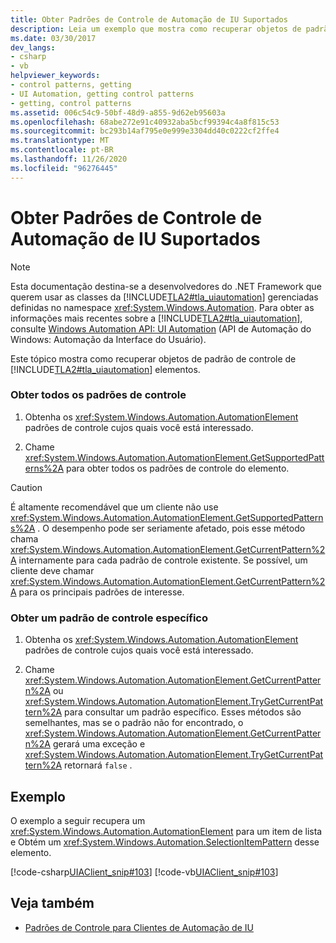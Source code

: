 ```yaml
---
title: Obter Padrões de Controle de Automação de IU Suportados
description: Leia um exemplo que mostra como recuperar objetos de padrão de controle com suporte de elementos de automação da interface do usuário.
ms.date: 03/30/2017
dev_langs:
- csharp
- vb
helpviewer_keywords:
- control patterns, getting
- UI Automation, getting control patterns
- getting, control patterns
ms.assetid: 006c54c9-50bf-48d9-a855-9d62eb95603a
ms.openlocfilehash: 68abe272e91c40932aba5bcf99394c4a8f815c53
ms.sourcegitcommit: bc293b14af795e0e999e3304dd40c0222cf2ffe4
ms.translationtype: MT
ms.contentlocale: pt-BR
ms.lasthandoff: 11/26/2020
ms.locfileid: "96276445"
---
```

# <a name="get-supported-ui-automation-control-patterns"></a>Obter Padrões de Controle de Automação de IU Suportados

> [!NOTE]
> Esta documentação destina-se a desenvolvedores do .NET Framework que querem usar as classes da [!INCLUDE[TLA2#tla_uiautomation](../../../includes/tla2sharptla-uiautomation-md.md)] gerenciadas definidas no namespace <xref:System.Windows.Automation>. Para obter as informações mais recentes sobre a [!INCLUDE[TLA2#tla_uiautomation](../../../includes/tla2sharptla-uiautomation-md.md)], consulte [Windows Automation API: UI Automation](/windows/win32/winauto/entry-uiauto-win32) (API de Automação do Windows: Automação da Interface do Usuário).  
  
 Este tópico mostra como recuperar objetos de padrão de controle de [!INCLUDE[TLA2#tla_uiautomation](../../../includes/tla2sharptla-uiautomation-md.md)] elementos.  
  
### <a name="obtain-all-control-patterns"></a>Obter todos os padrões de controle  
  
1. Obtenha os <xref:System.Windows.Automation.AutomationElement> padrões de controle cujos quais você está interessado.  
  
2. Chame <xref:System.Windows.Automation.AutomationElement.GetSupportedPatterns%2A> para obter todos os padrões de controle do elemento.  
  
> [!CAUTION]
> É altamente recomendável que um cliente não use <xref:System.Windows.Automation.AutomationElement.GetSupportedPatterns%2A> . O desempenho pode ser seriamente afetado, pois esse método chama <xref:System.Windows.Automation.AutomationElement.GetCurrentPattern%2A> internamente para cada padrão de controle existente. Se possível, um cliente deve chamar <xref:System.Windows.Automation.AutomationElement.GetCurrentPattern%2A> para os principais padrões de interesse.  
  
### <a name="obtain-a-specific-control-pattern"></a>Obter um padrão de controle específico  
  
1. Obtenha os <xref:System.Windows.Automation.AutomationElement> padrões de controle cujos quais você está interessado.  
  
2. Chame <xref:System.Windows.Automation.AutomationElement.GetCurrentPattern%2A> ou <xref:System.Windows.Automation.AutomationElement.TryGetCurrentPattern%2A> para consultar um padrão específico. Esses métodos são semelhantes, mas se o padrão não for encontrado, o <xref:System.Windows.Automation.AutomationElement.GetCurrentPattern%2A> gerará uma exceção e <xref:System.Windows.Automation.AutomationElement.TryGetCurrentPattern%2A> retornará `false` .  
  
## <a name="example"></a>Exemplo  

 O exemplo a seguir recupera um <xref:System.Windows.Automation.AutomationElement> para um item de lista e Obtém um <xref:System.Windows.Automation.SelectionItemPattern> desse elemento.  
  
 [!code-csharp[UIAClient_snip#103](../../../samples/snippets/csharp/VS_Snippets_Wpf/UIAClient_snip/CSharp/ClientForm.cs#103)]
 [!code-vb[UIAClient_snip#103](../../../samples/snippets/visualbasic/VS_Snippets_Wpf/UIAClient_snip/VisualBasic/ClientForm.vb#103)]  
  
## <a name="see-also"></a>Veja também

- [Padrões de Controle para Clientes de Automação de IU](ui-automation-control-patterns-for-clients.md)
